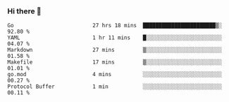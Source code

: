 ### Hi there 👋

<!--
**yeya24/yeya24** is a ✨ _special_ ✨ repository because its `README.md` (this file) appears on your GitHub profile.

Here are some ideas to get you started:

- 🔭 I’m currently working on ...
- 🌱 I’m currently learning ...
- 👯 I’m looking to collaborate on ...
- 🤔 I’m looking for help with ...
- 💬 Ask me about ...
- 📫 How to reach me: ...
- 😄 Pronouns: ...
- ⚡ Fun fact: ...
-->

<!--START_SECTION:waka-->

```text
Go                         27 hrs 18 mins  ███████████████████████▒░   92.80 %
YAML                       1 hr 11 mins    █░░░░░░░░░░░░░░░░░░░░░░░░   04.07 %
Markdown                   27 mins         ▒░░░░░░░░░░░░░░░░░░░░░░░░   01.58 %
Makefile                   17 mins         ▒░░░░░░░░░░░░░░░░░░░░░░░░   01.01 %
go.mod                     4 mins          ░░░░░░░░░░░░░░░░░░░░░░░░░   00.27 %
Protocol Buffer            1 min           ░░░░░░░░░░░░░░░░░░░░░░░░░   00.11 %
```

<!--END_SECTION:waka-->
